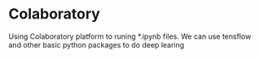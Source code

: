 # Colaboratory
Using Colaboratory platform to runing *.ipynb files.  We can use tensflow and other basic python packages to do deep learing
